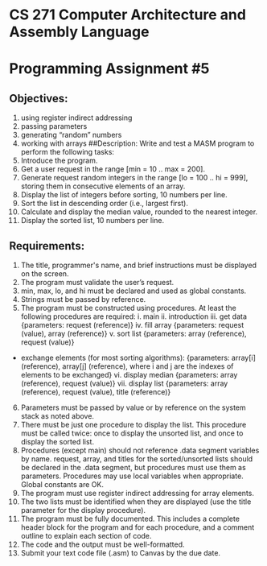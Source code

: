 # CS 271 Computer Architecture and Assembly Language
# Programming Assignment #5
## Objectives:
1. using register indirect addressing
2. passing parameters
3. generating “random” numbers
4. working with arrays
##Description:
Write and test a MASM program to perform the following tasks:
1. Introduce the program.
2. Get a user request in the range [min = 10 .. max = 200].
3. Generate request random integers in the range [lo = 100 .. hi = 999], storing them in consecutive elements
of an array.
4. Display the list of integers before sorting, 10 numbers per line.
5. Sort the list in descending order (i.e., largest first).
6. Calculate and display the median value, rounded to the nearest integer.
7. Display the sorted list, 10 numbers per line.
## Requirements:
1. The title, programmer's name, and brief instructions must be displayed on the screen.
2. The program must validate the user’s request.
3. min, max, lo, and hi must be declared and used as global constants.
4. Strings must be passed by reference.
5. The program must be constructed using procedures. At least the following procedures are required:
i. main
ii. introduction
iii. get data {parameters: request (reference)}
iv. fill array {parameters: request (value), array (reference)}
v. sort list {parameters: array (reference), request (value)}
* exchange elements (for most sorting algorithms): {parameters: array[i] (reference),
array[j] (reference), where i and j are the indexes of elements to be exchanged}
vi. display median {parameters: array (reference), request (value)}
vii. display list {parameters: array (reference), request (value), title (reference)}
6. Parameters must be passed by value or by reference on the system stack as noted above.
7. There must be just one procedure to display the list. This procedure must be called twice: once to display
the unsorted list, and once to display the sorted list.
8. Procedures (except main) should not reference .data segment variables by name. request, array, and titles
for the sorted/unsorted lists should be declared in the .data segment, but procedures must use them as
parameters. Procedures may use local variables when appropriate. Global constants are OK.
9. The program must use register indirect addressing for array elements.
10. The two lists must be identified when they are displayed (use the title parameter for the display
procedure).
11. The program must be fully documented. This includes a complete header block for the program and for
each procedure, and a comment outline to explain each section of code.
12. The code and the output must be well-formatted.
13. Submit your text code file (.asm) to Canvas by the due date. 
